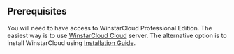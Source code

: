 ## Prerequisites

You will need to have access to WinstarCloud Professional Edition. 
The easiest way is to use [WinstarCloud Cloud](https://winstarcloud.cloud/signup) server. 
The alternative option is to install WinstarCloud using [Installation Guide](/docs/user-guide/install/pe/installation-options/). 